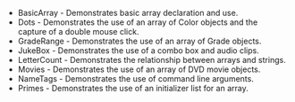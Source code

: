 - BasicArray - Demonstrates basic array declaration and use.
- Dots - Demonstrates the use of an array of Color objects and the capture of a double mouse click.
- GradeRange - Demonstrates the use of an array of Grade objects.
- JukeBox - Demonstrates the use of a combo box and audio clips.
- LetterCount - Demonstrates the relationship between arrays and strings.
- Movies - Demonstrates the use of an array of DVD movie objects.
- NameTags - Demonstrates the use of command line arguments.
- Primes - Demonstrates the use of an initializer list for an array.
